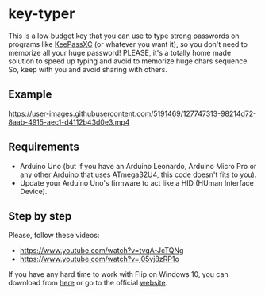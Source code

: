 # key-typer
This is a low budget key that you can use to type strong passwords on programs like [KeePassXC](https://keepassxc.org/) (or whatever you want it), so you don't need to memorize all your huge password! PLEASE, it's a totally home made solution to speed up typing and avoid to memorize huge chars sequence. So, keep with you and avoid sharing with others.

## Example
https://user-images.githubusercontent.com/5191469/127747313-98214d72-8aab-4915-aec1-d4112b43d0e3.mp4

## Requirements
- Arduino Uno (but if you have an Arduino Leonardo, Arduino Micro Pro or any other Arduino that uses ATmega32U4, this code doesn't fits to you).
- Update your Arduino Uno's firmware to act like a HID (HUman Interface Device).

## Step by step
Please, follow these videos:

- https://www.youtube.com/watch?v=tvqA-JcTQNg
- https://www.youtube.com/watch?v=j05vj8zRP1o

If you have any hard time to work with Flip on Windows 10, you can download from [here](http://77.161.176.191/domoticx/software/atmel_flip/JRE%20-%20Flip%20Installer%20-%203.4.7.112.exe.7z) or go to the official [website](https://www.microchip.com/developmenttools/ProductDetails/flip).
